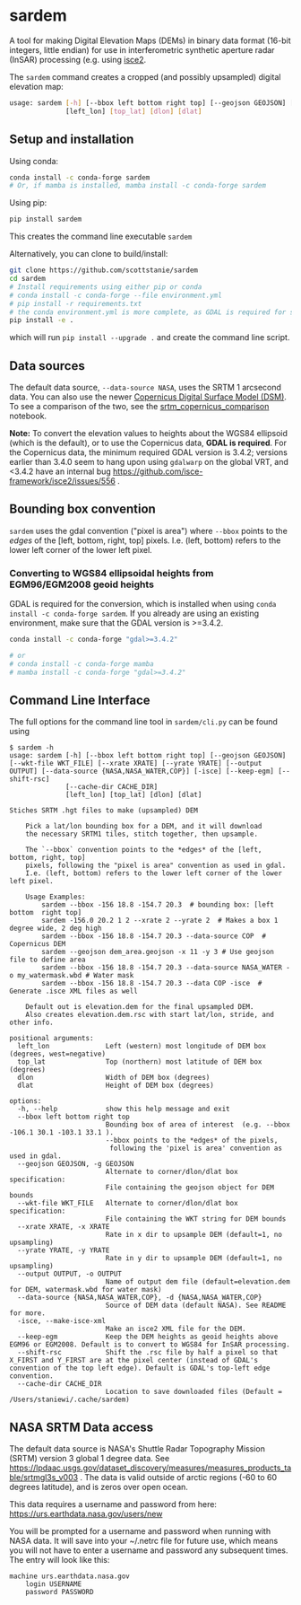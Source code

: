 
# sardem

A tool for making Digital Elevation Maps (DEMs) in binary data format (16-bit integers, little endian) for use in interferometric synthetic aperture radar (InSAR) processing (e.g. using [isce2](https://github.com/isce-framework/isce2).

The `sardem` command creates a cropped (and possibly upsampled) digital elevation map:

```bash
usage: sardem [-h] [--bbox left bottom right top] [--geojson GEOJSON] [--wkt-file WKT_FILE] [--xrate XRATE] [--yrate YRATE] [--output OUTPUT] [--data-source {NASA,NASA_WATER,COP}] [-isce] [--keep-egm] [--shift-rsc]
              [left_lon] [top_lat] [dlon] [dlat]
```

## Setup and installation

Using conda:
```bash
conda install -c conda-forge sardem
# Or, if mamba is installed, mamba install -c conda-forge sardem
```

Using pip:
```bash
pip install sardem
```
This creates the command line executable `sardem`

Alternatively, you can clone to build/install:

```bash
git clone https://github.com/scottstanie/sardem
cd sardem
# Install requirements using either pip or conda
# conda install -c conda-forge --file environment.yml
# pip install -r requirements.txt
# the conda environment.yml is more complete, as GDAL is required for some of the functionality
pip install -e .
```
which will run `pip install --upgrade .` and create the command line script.


## Data sources
The default data source, `--data-source NASA`, uses the SRTM 1 arcsecond data. You can also use the newer [Copernicus Digital Surface Model (DSM)](https://registry.opendata.aws/copernicus-dem/). 
To see a comparison of the two, see the [srtm_copernicus_comparison](notebooks/srtm_copernicus_comparison.ipynb) notebook.

**Note:** To convert the elevation values to heights about the WGS84 ellipsoid (which is the default), or to use the Copernicus data, **GDAL is required**. 
For the Copernicus data, the minimum required GDAL version is 3.4.2; versions earlier than 3.4.0 seem to hang upon using `gdalwarp` on the global VRT, and <3.4.2 have an internal bug https://github.com/isce-framework/isce2/issues/556 .


## Bounding box convention

`sardem` uses the gdal convention ("pixel is area") where `--bbox` points to the *edges* of the [left, bottom, right, top] pixels.
I.e. (left, bottom) refers to the lower left corner of the lower left pixel.



### Converting to WGS84 ellipsoidal heights from EGM96/EGM2008 geoid heights

GDAL is required for the conversion, which is installed when using `conda install -c conda-forge sardem`.
If you already are using an existing environment, make sure that the GDAL version is >=3.4.2.

```bash 
conda install -c conda-forge "gdal>=3.4.2"

# or
# conda install -c conda-forge mamba
# mamba install -c conda-forge "gdal>=3.4.2"
```


## Command Line Interface

The full options for the command line tool in `sardem/cli.py` can be found using

```
$ sardem -h
usage: sardem [-h] [--bbox left bottom right top] [--geojson GEOJSON] [--wkt-file WKT_FILE] [--xrate XRATE] [--yrate YRATE] [--output OUTPUT] [--data-source {NASA,NASA_WATER,COP}] [-isce] [--keep-egm] [--shift-rsc]
              [--cache-dir CACHE_DIR]
              [left_lon] [top_lat] [dlon] [dlat]

Stiches SRTM .hgt files to make (upsampled) DEM

    Pick a lat/lon bounding box for a DEM, and it will download
    the necessary SRTM1 tiles, stitch together, then upsample.

    The `--bbox` convention points to the *edges* of the [left, bottom, right, top]
    pixels, following the "pixel is area" convention as used in gdal.
    I.e. (left, bottom) refers to the lower left corner of the lower left pixel.

    Usage Examples:
        sardem --bbox -156 18.8 -154.7 20.3  # bounding box: [left  bottom  right top]
        sardem -156.0 20.2 1 2 --xrate 2 --yrate 2  # Makes a box 1 degree wide, 2 deg high
        sardem --bbox -156 18.8 -154.7 20.3 --data-source COP  # Copernicus DEM
        sardem --geojson dem_area.geojson -x 11 -y 3 # Use geojson file to define area
        sardem --bbox -156 18.8 -154.7 20.3 --data-source NASA_WATER -o my_watermask.wbd # Water mask
        sardem --bbox -156 18.8 -154.7 20.3 --data COP -isce  # Generate .isce XML files as well

    Default out is elevation.dem for the final upsampled DEM.
    Also creates elevation.dem.rsc with start lat/lon, stride, and other info.

positional arguments:
  left_lon              Left (western) most longitude of DEM box (degrees, west=negative)
  top_lat               Top (northern) most latitude of DEM box (degrees)
  dlon                  Width of DEM box (degrees)
  dlat                  Height of DEM box (degrees)

options:
  -h, --help            show this help message and exit
  --bbox left bottom right top
                        Bounding box of area of interest  (e.g. --bbox -106.1 30.1 -103.1 33.1 ).
                        --bbox points to the *edges* of the pixels,
                         following the 'pixel is area' convention as used in gdal.
  --geojson GEOJSON, -g GEOJSON
                        Alternate to corner/dlon/dlat box specification:
                        File containing the geojson object for DEM bounds
  --wkt-file WKT_FILE   Alternate to corner/dlon/dlat box specification:
                        File containing the WKT string for DEM bounds
  --xrate XRATE, -x XRATE
                        Rate in x dir to upsample DEM (default=1, no upsampling)
  --yrate YRATE, -y YRATE
                        Rate in y dir to upsample DEM (default=1, no upsampling)
  --output OUTPUT, -o OUTPUT
                        Name of output dem file (default=elevation.dem for DEM, watermask.wbd for water mask)
  --data-source {NASA,NASA_WATER,COP}, -d {NASA,NASA_WATER,COP}
                        Source of DEM data (default NASA). See README for more.
  -isce, --make-isce-xml
                        Make an isce2 XML file for the DEM.
  --keep-egm            Keep the DEM heights as geoid heights above EGM96 or EGM2008. Default is to convert to WGS84 for InSAR processing.
  --shift-rsc           Shift the .rsc file by half a pixel so that X_FIRST and Y_FIRST are at the pixel center (instead of GDAL's convention of the top left edge). Default is GDAL's top-left edge convention.
  --cache-dir CACHE_DIR
                        Location to save downloaded files (Default = /Users/staniewi/.cache/sardem)
```


## NASA SRTM Data access

The default data source is NASA's Shuttle Radar Topography Mission (SRTM) version 3 global 1 degree data.
See https://lpdaac.usgs.gov/dataset_discovery/measures/measures_products_table/srtmgl3s_v003 .
The data is valid outside of arctic regions (-60 to 60 degrees latitude), and is zeros over open ocean.

This data requires a username and password from here:
https://urs.earthdata.nasa.gov/users/new

You will be prompted for a username and password when running with NASA data.
It will save into your ~/.netrc file for future use, which means you will not have to enter a username and password any subsequent times.
The entry will look like this:

```
machine urs.earthdata.nasa.gov
    login USERNAME
    password PASSWORD
```
